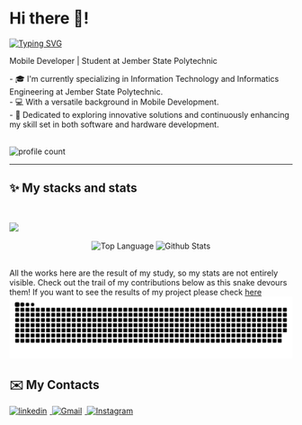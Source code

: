 # Hi there 👋!
<a href="https://git.io/typing-svg"><img src="https://readme-typing-svg.demolab.com?font=Jet+Brains+Mono&pause=1000&color=F7F7F7&repeat=false&random=true&width=435&lines=My+Name+Is+Aditya+Ibrar+Abdillah" alt="Typing SVG" /></a>

<!--Start Intro-->               
<p align="left">Mobile Developer | Student at Jember State Polytechnic</p>
- 🎓 I'm currently specializing in Information Technology and Informatics Engineering at Jember State Polytechnic.<br>
- 💻 With a versatile background in Mobile Development.<br>
- 🚀 Dedicated to exploring innovative solutions and continuously enhancing my skill set in both software and hardware development.<br>
<!--End Intro-->

<!--Profile Count Badge-->
<br>
<p align="left">
  <img src="https://komarev.com/ghpvc/?username=adityaibrar&label=Profile%20views&color=770677&style=for-the-badge&logo=star" alt="profile count" style="padding-right:20px;" />
</p>

---
<!--Languages and Tools Section-->       
<h2 align="left">✨ My stacks and stats</h2>
<br>

<p align="left">
<img width="900px"  src="https://skillicons.dev/icons?i=dart,javascript,typescript,python,express,flutter,golang,androidstudio,firebase,postman,figma,mysql,pytorch,vscode,git,bitbucket&perline=20"  />
</p>
<p align="center">
  <img alt="Top Language" src="https://github-readme-stats.vercel.app/api/top-langs/?username=adityaibrar&layout=compact&show_icons=true&hide_border=true&theme=tokyonight&langs_count=8&hide=php,blade,Jupyter%20Notebook" />   
  <img alt="Github Stats" src="https://github-readme-stats.vercel.app/api?username=adityaibrar&show_icons=true&hide_border=true&theme=tokyonight" />
</p>
<br>
<div>All the works here are the result of my study, so my stats are not entirely visible. Check out the trail of my contributions below as this snake devours them! If you want to see the results of my project please check 
<a href="https://adityaibrar.my.id" target="_blank"> here</a>
</div>

<picture>
  <source media="(prefers-color-scheme: dark)" srcset="https://raw.githubusercontent.com/platane/platane/output/github-contribution-grid-snake-dark.svg">
  <source media="(prefers-color-scheme: light)" srcset="https://raw.githubusercontent.com/platane/platane/output/github-contribution-grid-snake.svg">
  <img alt="github contribution grid snake animation" src="https://raw.githubusercontent.com/platane/platane/output/github-contribution-grid-snake.svg">
</picture>

<!--Contact Section--> 

<h2 align="left">✉️ My Contacts</h2>
<div align="left">
  <a href="https://www.linkedin.com/in/aditya-ibrar-abdillah/" target="_blank">
    <img src="https://img.shields.io/badge/linkedin-%231E77B5.svg?&style=for-the-badge&logo=linkedin&logoColor=white" alt="linkedin" style="margin-right: 5px;" />
  </a>
  
  <a href="mailto:adityaibrar@gmail.com" target="_blank">
    <img src="https://img.shields.io/badge/Gmail-D14836?style=for-the-badge&logo=gmail&logoColor=white" alt="Gmail" style="margin-right: 5px;" />
  </a>

  <a href="https://www.instagram.com/aditya.ibrar" target="_blank">
    <img src="https://img.shields.io/badge/Instagram-E4405F?style=for-the-badge&logo=instagram&logoColor=white" alt="Instagram" style="margin-right: 5px;" />
  </a>
</div>


</div>
<br/>
